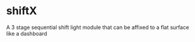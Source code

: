shiftX
======

A 3 stage sequential shift light module that can be affixed to a flat surface like a dashboard